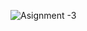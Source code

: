 ![Asignment -3](https://github.com/AbdullahAlNoman20/Hockey-World/assets/130217084/0dfadd74-f866-4478-b0ec-c4de31e47136)
